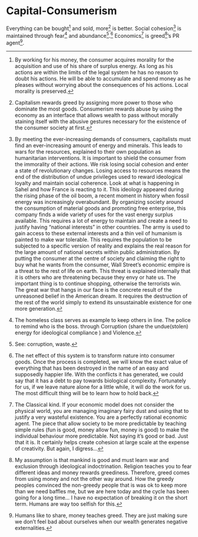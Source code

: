 # Capital-Consumerism

Everything can be bought[^1] and sold, more[^2] is better. Social cohesion[^3] is maintained through fear[^4] and abundance[^5].[^6] Economics[^7] is greed[^8]’s PR agent[^9].

[^1]: By working for his money, the consumer acquires morality for the acquisition and use of his share of surplus energy. As long as his actions are within the limits of the legal system he has no reason to doubt his actions. He will be able to accumulate and spend money as he pleases without worrying about the consequences of his actions. Local morality is preserved.

[^2]: Capitalism rewards greed by assigning more power to those who dominate the most goods. Consumerism rewards abuse by using the economy as an interface that allows wealth to pass without morally staining itself with the abusive gestures necessary for the existence of the consumer society at first.

[^3]: By meeting the ever-increasing demands of consumers, capitalists must find an ever-increasing amount of energy and minerals. This leads to wars for the resources, explained to their own population as humanitarian interventions. It is important to shield the consumer from the immorality of their actions. We risk losing social cohesion and enter a state of revolutionary changes. Losing access to resources means the end of the distribution of undue privileges used to reward ideological loyalty and maintain social coherence. Look at what is happening in Sahel and how France is reacting to it. This ideology appeared during the rising phase of the oil boom, a recent moment in history when fossil energy was increasingly overabundant. By organizing society around the consumption of material goods and promoting free enterprise, this company finds a wide variety of uses for the vast energy surplus available. This requires a lot of energy to maintain and create a need to justify having “national interests” in other countries. The army is used to gain access to these external interests and a thin veil of humanism is painted to make war tolerable. This requires the population to be subjected to a specific version of reality and explains the real reason for the large amount of national secrets within public administration. By putting the consumer at the centre of society and claiming the right to buy what he wants from the consumer, Wall Street’s economic empire is a threat to the rest of life on earth. This threat is explained internally that it is others who are threatening because they envy or hate us. The important thing is to continue shopping, otherwise the terrorists win. The great war that hangs in our face is the concrete result of the unreasoned belief in the American dream. It requires the destruction of the rest of the world simply to extend its unsustainable existence for one more generation.

[^4]: The homeless class serves as example to keep others in line. The police to remind who is the boss. through Corruption (share the undue(stolen) energy for ideological compliance ) and Violence.

[^5]: See: corruption, waste.

[^6]: The net effect of this system is to transform nature into consumer goods. Once the process is completed, we will know the exact value of everything that has been destroyed in the name of an easy and supposedly happier life. With the conflicts it has generated, we could say that it has a debt to pay towards biological complexity. Fortunately for us, if we leave nature alone for a little while, it will do the work for us. The most difficult thing will be to learn how to hold back.

[^7]: The Classical kind. If your economic model does not consider the physical world, you are managing imaginary fairy dust and using that to justify a very wasteful existence. You are a perfectly rational economic agent. The piece that allow society to be more predictable by teaching simple rules (fun is good, money allow fun, money is good) to make the individual behaviour more predictable. Not saying it’s good or bad. Just that it is. It certainly helps create cohesion at large scale at the expense of creativity. But again, I digress…

[^8]: My assumption is that mankind is good and must learn war and exclusion through ideological indoctrination. Religion teaches you to fear different ideas and money rewards greediness. Therefore, greed comes from using money and not the other way around. How the greedy peoples convinced the non-greedy people that is was ok to keep more than we need baffles me, but we are here today and the cycle has been going for a long time… I have no expectation of breaking it on the short term. Humans are way too selfish for this.

[^9]: Humans like to share, money teaches greed. They are just making sure we don’t feel bad about ourselves when our wealth generates negative externalities.
